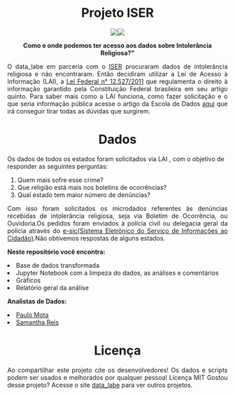 <h1 align= "center">Projeto ISER</h1>

<p align= "center"><img src = https://img.shields.io/badge/Python-100%25-lightgrey</img><img src = https://img.shields.io/badge/license-MIT-green</img></p>

<p align= "center"><b>Como e onde podemos ter acesso aos dados sobre Intolerância Religiosa?"</b></p>

<p align= "justify">O data_labe em parceria com o <a href = https://www.iser.org.br>ISER</a> procuraram dados de intolerância religiosa e não encontraram. Então decidiram utilizar a Lei de Acesso à Informação (LAI), a <a href = https://www.planalto.gov.br/ccivil_03/_ato2011-2014/2011/lei/l12527.htm>Lei Federal n° 12.527/2011</a> que regulamenta o direito à informação garantido pela Constituição Federal brasileira em seu artigo quinto. Para saber mais como a LAI funciona, como fazer solicitação e o que seria informação pública acesse o artigo da Escola de Dados <a href = https://escoladedados.org/tutoriais/solicitando-dados-via-lei-de-acesso-a-informacao/>aqui</a> que irá conseguir tirar todas as dúvidas que surgirem.</p>

<p><h1 align= "center"> Dados</h1></p
<p align= "justify">Os dados de todos os estados foram solicitados via LAI , com o objetivo de responder as seguintes perguntas:</p>
<ol>
<li>Quem mais sofre esse crime?</li>
<li>Que religião está mais nos boletins de ocorrências?</li>
<li>Qual estado tem maior número de denúncias?</li>
</ol>
<p align= "justify">Com isso foram solicitados os microdados referentes às denúncias recebidas de intolerância religiosa, seja via Boletim de Ocorrência, ou Ouvidoria.Os pedidos foram enviados à polícia civil ou delegacia geral da polícia através do <a href = https://esic.cfp.org.br/sistema/site/index.html?ReturnUrl=%2fsistema>e-sic(Sistema Eletrônico do Serviço de Informações ao Cidadão)</a>.Não obtivemos respostas de alguns estados.</p>

<p align= "justify"><b>Neste repositório você encontra:</b></p>
<p>
<li>Base de dados transformada </li>
<li>Jupyter Notebook com a limpeza do dados, as análises e comentários</li>
<li>Gráficos</li>
<li>Relatório geral da análise</li>
</p>

<p align= "justify"><b>Analistas de Dados:</b></p>

<li><a href= https://github.com/polinhobr>Paulo Mota</a></li>
<li><a href= https://github.com/SamanthaReiis>Samantha Reis</a></li>


<p><h1 align= "center">Licença</h1></p>

<p align= "justify">Ao compartilhar este projeto cite os desenvolvedores!
Os dados e scripts podem ser usados e melhorados por qualquer pessoa! Licença MIT
Gostou desse projeto? Acesse o site <a href = https://datalabe.org>data_labe</a> para ver outros projetos.</p>
